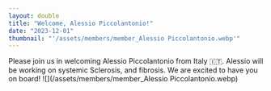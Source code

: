 ```yaml
---
layout: double
title: "Welcome, Alessio Piccolantonio!"
date: "2023-12-01"
thumbnail: "'/assets/members/member_Alessio Piccolantonio.webp'"
---
```

 Please join us in welcoming Alessio Piccolantonio from Italy 🇮🇹. Alessio will be working on systemic Sclerosis, and fibrosis. We are excited to have you on board!
 ![](/assets/members/member_Alessio Piccolantonio.webp)

 